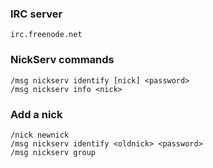 ### IRC server

    irc.freenode.net

### NickServ commands

    /msg nickserv identify [nick] <password>
    /msg nickserv info <nick>

### Add a nick

    /nick newnick
    /msg nickserv identify <oldnick> <password>
    /msg nickserv group
